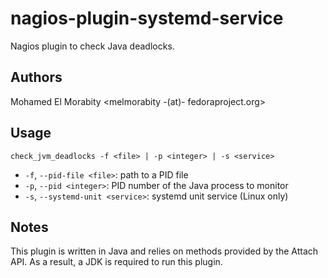 # nagios-plugin-systemd-service

Nagios plugin to check Java deadlocks.

## Authors

Mohamed El Morabity <melmorabity -(at)- fedoraproject.org>

## Usage

    check_jvm_deadlocks -f <file> | -p <integer> | -s <service>

* `-f`, `--pid-file <file>`: path to a PID file
* `-p`, `--pid <integer>`: PID number of the Java process to monitor
* `-s`, `--systemd-unit <service>`: systemd unit service (Linux only)

## Notes

This plugin is written in Java and relies on methods provided by the Attach API. As a result, a JDK is required to run this plugin.
